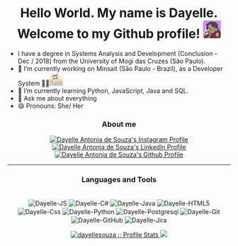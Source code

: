 <h1 align=center> Hello World. My name is Dayelle. <br/> Welcome to my Github profile! <img src="./daysouza.gif" height="40" width="40"/></h1>

* I have a degree in Systems Analysis and Development (Conclusion - Dec / 2018) from the University of Mogi das Cruzes (São Paulo).
* 🔭 I’m currently working on Minsait (São Paulo - Brazil), as a Developer System 🎉🎉<img src="./cat.gif" height="30" width="30"/>
* 🌱 I’m currently learning Python, JavaScript, Java and SQL.
* 💬 Ask me about everything
* 😄 Pronouns: She/ Her


<div align="center">
  <h3>About me</h3>
  <a href="https://www.instagram.com/daaysweet_/">
    <img src="https://www.vectorlogo.zone/logos/instagram/instagram-icon.svg" alt="Dayelle Antonia de Souza's Instagram Profile" height="30" width="30">
  </a>
  <a href="https://www.linkedin.com/in/dayellesouza/">
    <img src="https://www.vectorlogo.zone/logos/linkedin/linkedin-icon.svg" alt="Dayelle Antonia de Souza's LinkedIn Profile" height="30" width="30">
  </a>
  <a href="https://github.com/dayellesouza/dayellesouza/">
    <img src="https://www.vectorlogo.zone/logos/github/github-tile.svg" alt="Dayelle Antonia de Souza's Github Profile" height="30" width="30">
  </a>
</div>

-------------

<div align="center">
  <h3><b>Languages and Tools</b></h3>
  
  <p align="center">
    <div style="display: inline-block" align="center"><br>
      <img align="center" alt="Dayelle-JS" height="30" src="https://img.shields.io/badge/JavaScript-323330?style=for-the-badge&logo=javascript&logoColor=F7DF1E">
      <img align="center" alt="Dayelle-C#" height="30" src="https://img.shields.io/badge/C%23-239120?style=for-the-badge&logo=c-sharp&logoColor=white">
      <img align="center" alt="Dayelle-Java" height="30" src="https://img.shields.io/badge/Java-ED8B00?style=for-the-badge&logo=java&logoColor=white">
      <img align="center" alt="Dayelle-HTML5" height="30" src="https://img.shields.io/badge/HTML5-E34F26?style=for-the-badge&logo=html5&logoColor=white">
      <img align="center" alt="Dayelle-Css" height="30" src="https://img.shields.io/badge/CSS3-1572B6?style=for-the-badge&logo=css3&logoColor=white">
      <img align="center" alt="Dayelle-Python" height="30" src="https://img.shields.io/badge/Python-3776AB?style=for-the-badge&logo=python&logoColor=white">
      <img align="center" alt="Dayelle-Postgresql" height="30" src="https://img.shields.io/badge/PostgreSQL-316192?style=for-the-badge&logo=postgresql&logoColor=white">
      <img align="center" alt="Dayelle-Git" height="30" src="https://img.shields.io/badge/Git-F05032?style=for-the-badge&logo=git&logoColor=white">
      <img align="center" alt="Dayelle-GitHub" height="30" src="https://img.shields.io/badge/GitHub-100000?style=for-the-badge&logo=github&logoColor=white">
      <img align="center" alt="Dayelle-Jira" height="30" src="https://img.shields.io/badge/jira-%230A0FFF.svg?style=for-the-badge&logo=jira&logoColor=white">
    </div>
  </p>
  
  <a href="https://github.com/dayellesouza">
    <img height="180em" src="https://github-readme-stats.vercel.app/api?username=dayellesouza&show_icons=true&theme=dracula&include_all_commits=true&count_private=true"       alt="dayellesouza :: Profile Stats" />
    <img height="180em" src="https://github-readme-stats.vercel.app/api/top-langs/?username=dayellesouza&langs_count=10&layout=compact&theme=dracula"/>
</div>

<!-- 
</br>
<h2 align="center">:trophy: Github Profile Trophy</h2>
<p align="center"><a href="https://github.com/ryo-ma/github-profile-trophy"><img src="https://github-profile-trophy.vercel.app/?username=dayellesouza&theme=dracula&no-frame=true" alt="dayellesouza" /></a> </p>
-->



<!--
**dayellesouza/dayellesouza** is a ✨ _special_ ✨ repository because its `README.md` (this file) appears on your GitHub profile.

Here are some ideas to get you started:

- 🔭 I’m currently working on ...
- 🌱 I’m currently learning ...
- 👯 I’m looking to collaborate on ...
- 🤔 I’m looking for help with ...
- 💬 Ask me about ...
- 📫 How to reach me: ...
- 😄 Pronouns: ...
- ⚡ Fun fact: ...
-->
